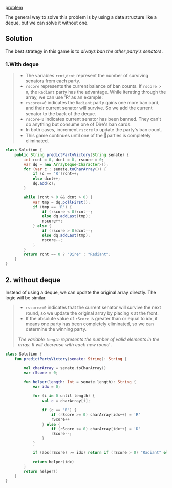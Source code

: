 [problem](https://leetcode.com/problems/dota2-senate/description/)

The general way to solve this problem is by using  a data structure like a deque, but we can solve it without one.

## Solution

The best strategy in this game is to *always ban the other party's senators*.

### 1.With deque
> -  The variables `rcnt`,`dcnt` represent the number of surviving senators from each party.
>-  `rscore` represents the current balance of ban counts. If `rscore > 0`, the `Radiant` party has the advantage.
> While iterating through the array, we can use 'R' as an example:
> 	- `rscore>=0` indicates the `Radiant` party gains one more ban card, and their current senator will survive. So we  add the current senator to the back of the deque.
>	- `rscore<0` indicates current senator has been banned. They can't do anything but  consume one of Dire's ban cards. 
> 	- In both cases, increment `rscore` to update the party's ban count.
>- This game continues until one of the parties is completely eliminated.
```java
class Solution {
    public String predictPartyVictory(String senate) {
        int rcnt = 0, dcnt = 0, rscore = 0;
        var dq = new ArrayDeque<Character>();
        for (var c : senate.toCharArray()) {
            if (c == 'R')rcnt++;
            else dcnt++;
            dq.add(c);
        }

        while (rcnt > 0 && dcnt > 0) {
            var tmp = dq.pollFirst();
            if (tmp == 'R') {
                if (rscore < 0)rcnt--;
                else dq.addLast(tmp);
                rscore++;
            } else {
                if (rscore > 0)dcnt--;
                else dq.addLast(tmp);
                rscore--;
            }
        }
        return rcnt == 0 ? "Dire" : "Radiant";
    }
}
```



## 2. without deque

Instead of using a deque, we can update the original array directly. The logic will be similar.

> - `rscore>=0` indicates  that the current senator  will survive the next round, so we  update the original array by placing `R` at the front.
> - If the absolute value of `rScore` is greater than or equal to idx, it means one party has been completely eliminated, so we can determine the winning party.
> 
>*The variable `length` represents the  number of valid elements in the array. It will decrease with  each new round .*
	


```kotlin
class Solution {
    fun predictPartyVictory(senate: String): String {

        val charArray = senate.toCharArray()
        var rScore = 0;

        fun helper(length: Int = senate.length): String {
            var idx = 0;

            for (i in 0 until length) {
                val c = charArray[i];

                if (c == 'R') {
                    if (rScore >= 0) charArray[idx++] = 'R'
                    rScore++
                } else {
                    if (rScore <= 0) charArray[idx++] = 'D'
                    rScore--;
                }
            }

            if (abs(rScore) >= idx) return if (rScore > 0) "Radiant" else "Dire"
            
            return helper(idx)
        }
        return helper()
    }
}
```